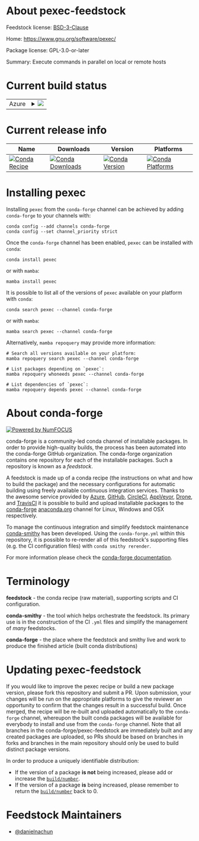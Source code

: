 About pexec-feedstock
=====================

Feedstock license: [BSD-3-Clause](https://github.com/conda-forge/pexec-feedstock/blob/main/LICENSE.txt)

Home: https://www.gnu.org/software/pexec/

Package license: GPL-3.0-or-later

Summary: Execute commands in parallel on local or remote hosts

Current build status
====================


<table>
    
  <tr>
    <td>Azure</td>
    <td>
      <details>
        <summary>
          <a href="https://dev.azure.com/conda-forge/feedstock-builds/_build/latest?definitionId=25906&branchName=main">
            <img src="https://dev.azure.com/conda-forge/feedstock-builds/_apis/build/status/pexec-feedstock?branchName=main">
          </a>
        </summary>
        <table>
          <thead><tr><th>Variant</th><th>Status</th></tr></thead>
          <tbody><tr>
              <td>linux_64</td>
              <td>
                <a href="https://dev.azure.com/conda-forge/feedstock-builds/_build/latest?definitionId=25906&branchName=main">
                  <img src="https://dev.azure.com/conda-forge/feedstock-builds/_apis/build/status/pexec-feedstock?branchName=main&jobName=linux&configuration=linux%20linux_64_" alt="variant">
                </a>
              </td>
            </tr><tr>
              <td>linux_aarch64</td>
              <td>
                <a href="https://dev.azure.com/conda-forge/feedstock-builds/_build/latest?definitionId=25906&branchName=main">
                  <img src="https://dev.azure.com/conda-forge/feedstock-builds/_apis/build/status/pexec-feedstock?branchName=main&jobName=linux&configuration=linux%20linux_aarch64_" alt="variant">
                </a>
              </td>
            </tr><tr>
              <td>linux_ppc64le</td>
              <td>
                <a href="https://dev.azure.com/conda-forge/feedstock-builds/_build/latest?definitionId=25906&branchName=main">
                  <img src="https://dev.azure.com/conda-forge/feedstock-builds/_apis/build/status/pexec-feedstock?branchName=main&jobName=linux&configuration=linux%20linux_ppc64le_" alt="variant">
                </a>
              </td>
            </tr><tr>
              <td>osx_64</td>
              <td>
                <a href="https://dev.azure.com/conda-forge/feedstock-builds/_build/latest?definitionId=25906&branchName=main">
                  <img src="https://dev.azure.com/conda-forge/feedstock-builds/_apis/build/status/pexec-feedstock?branchName=main&jobName=osx&configuration=osx%20osx_64_" alt="variant">
                </a>
              </td>
            </tr><tr>
              <td>osx_arm64</td>
              <td>
                <a href="https://dev.azure.com/conda-forge/feedstock-builds/_build/latest?definitionId=25906&branchName=main">
                  <img src="https://dev.azure.com/conda-forge/feedstock-builds/_apis/build/status/pexec-feedstock?branchName=main&jobName=osx&configuration=osx%20osx_arm64_" alt="variant">
                </a>
              </td>
            </tr>
          </tbody>
        </table>
      </details>
    </td>
  </tr>
</table>

Current release info
====================

| Name | Downloads | Version | Platforms |
| --- | --- | --- | --- |
| [![Conda Recipe](https://img.shields.io/badge/recipe-pexec-green.svg)](https://anaconda.org/conda-forge/pexec) | [![Conda Downloads](https://img.shields.io/conda/dn/conda-forge/pexec.svg)](https://anaconda.org/conda-forge/pexec) | [![Conda Version](https://img.shields.io/conda/vn/conda-forge/pexec.svg)](https://anaconda.org/conda-forge/pexec) | [![Conda Platforms](https://img.shields.io/conda/pn/conda-forge/pexec.svg)](https://anaconda.org/conda-forge/pexec) |

Installing pexec
================

Installing `pexec` from the `conda-forge` channel can be achieved by adding `conda-forge` to your channels with:

```
conda config --add channels conda-forge
conda config --set channel_priority strict
```

Once the `conda-forge` channel has been enabled, `pexec` can be installed with `conda`:

```
conda install pexec
```

or with `mamba`:

```
mamba install pexec
```

It is possible to list all of the versions of `pexec` available on your platform with `conda`:

```
conda search pexec --channel conda-forge
```

or with `mamba`:

```
mamba search pexec --channel conda-forge
```

Alternatively, `mamba repoquery` may provide more information:

```
# Search all versions available on your platform:
mamba repoquery search pexec --channel conda-forge

# List packages depending on `pexec`:
mamba repoquery whoneeds pexec --channel conda-forge

# List dependencies of `pexec`:
mamba repoquery depends pexec --channel conda-forge
```


About conda-forge
=================

[![Powered by
NumFOCUS](https://img.shields.io/badge/powered%20by-NumFOCUS-orange.svg?style=flat&colorA=E1523D&colorB=007D8A)](https://numfocus.org)

conda-forge is a community-led conda channel of installable packages.
In order to provide high-quality builds, the process has been automated into the
conda-forge GitHub organization. The conda-forge organization contains one repository
for each of the installable packages. Such a repository is known as a *feedstock*.

A feedstock is made up of a conda recipe (the instructions on what and how to build
the package) and the necessary configurations for automatic building using freely
available continuous integration services. Thanks to the awesome service provided by
[Azure](https://azure.microsoft.com/en-us/services/devops/), [GitHub](https://github.com/),
[CircleCI](https://circleci.com/), [AppVeyor](https://www.appveyor.com/),
[Drone](https://cloud.drone.io/welcome), and [TravisCI](https://travis-ci.com/)
it is possible to build and upload installable packages to the
[conda-forge](https://anaconda.org/conda-forge) [anaconda.org](https://anaconda.org/)
channel for Linux, Windows and OSX respectively.

To manage the continuous integration and simplify feedstock maintenance
[conda-smithy](https://github.com/conda-forge/conda-smithy) has been developed.
Using the ``conda-forge.yml`` within this repository, it is possible to re-render all of
this feedstock's supporting files (e.g. the CI configuration files) with ``conda smithy rerender``.

For more information please check the [conda-forge documentation](https://conda-forge.org/docs/).

Terminology
===========

**feedstock** - the conda recipe (raw material), supporting scripts and CI configuration.

**conda-smithy** - the tool which helps orchestrate the feedstock.
                   Its primary use is in the construction of the CI ``.yml`` files
                   and simplify the management of *many* feedstocks.

**conda-forge** - the place where the feedstock and smithy live and work to
                  produce the finished article (built conda distributions)


Updating pexec-feedstock
========================

If you would like to improve the pexec recipe or build a new
package version, please fork this repository and submit a PR. Upon submission,
your changes will be run on the appropriate platforms to give the reviewer an
opportunity to confirm that the changes result in a successful build. Once
merged, the recipe will be re-built and uploaded automatically to the
`conda-forge` channel, whereupon the built conda packages will be available for
everybody to install and use from the `conda-forge` channel.
Note that all branches in the conda-forge/pexec-feedstock are
immediately built and any created packages are uploaded, so PRs should be based
on branches in forks and branches in the main repository should only be used to
build distinct package versions.

In order to produce a uniquely identifiable distribution:
 * If the version of a package **is not** being increased, please add or increase
   the [``build/number``](https://docs.conda.io/projects/conda-build/en/latest/resources/define-metadata.html#build-number-and-string).
 * If the version of a package **is** being increased, please remember to return
   the [``build/number``](https://docs.conda.io/projects/conda-build/en/latest/resources/define-metadata.html#build-number-and-string)
   back to 0.

Feedstock Maintainers
=====================

* [@danielnachun](https://github.com/danielnachun/)


